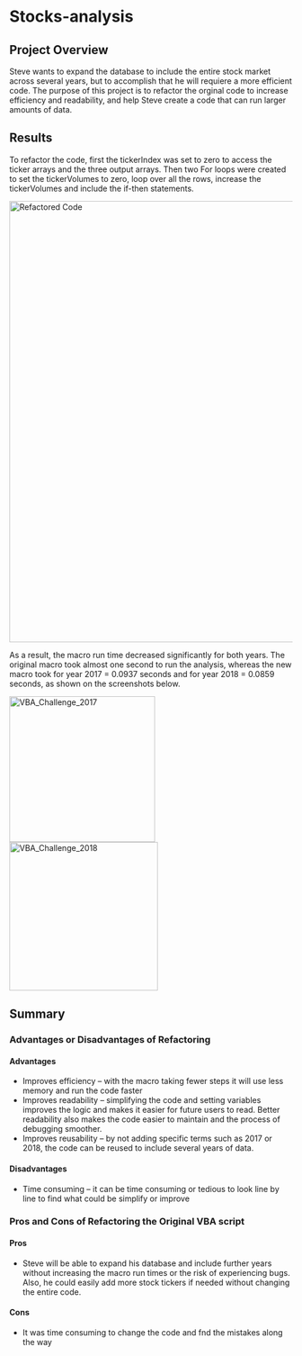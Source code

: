 # Stocks-analysis

## Project Overview

Steve wants to expand the database to include the entire stock market across several years, but to accomplish that he will requiere a more efficient code. The purpose of this project is to refactor the orginal code to increase efficiency and readability, and help Steve create a code that can run larger amounts of data.

## Results 

To refactor the code, first the tickerIndex was set to zero to access the ticker arrays and the three output arrays. Then two For loops were created to set the tickerVolumes to zero, loop over all the rows, increase the tickerVolumes and include the if-then statements.

<img width="784" alt="Refactored Code" src="https://user-images.githubusercontent.com/104380112/168705220-7d7a0a00-2631-4a6b-af15-f58e6ba1281e.png">

As a result, the macro run time decreased significantly for both years. The original macro took almost one second to run the analysis, whereas the new macro took for year 2017 = 0.0937 seconds and for year 2018 = 0.0859 seconds, as shown on the screenshots below. 

<img width="259" alt="VBA_Challenge_2017" src="https://user-images.githubusercontent.com/104380112/168705260-a988e28a-ff21-42a1-b476-05ff42976cfd.png"> <img width="264" alt="VBA_Challenge_2018" src="https://user-images.githubusercontent.com/104380112/168705269-e346117c-480a-441d-ac94-68b418e166d0.png">

## Summary

### Advantages or Disadvantages of Refactoring 

#### Advantages

- Improves efficiency – with the macro taking fewer steps it will use less memory and run the code faster
- Improves readability – simplifying the code and setting variables improves the logic and makes it easier for future users to read. Better readability also makes the code easier to maintain and the process of debugging smoother.
- Improves reusability – by not adding specific terms such as 2017 or 2018, the code can be reused to include several years of data. 

#### Disadvantages 

- Time consuming – it can be time consuming or tedious to look line by line to find what could be simplify or improve

### Pros and Cons of Refactoring the Original VBA script

#### Pros

- Steve will be able to expand his database and include further years without increasing the macro run times or the risk of experiencing bugs. Also, he could easily add more stock tickers if needed without changing the entire code. 

#### Cons 
- It was time consuming to change the code and fnd the mistakes along the way

